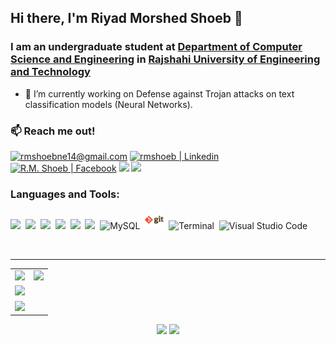 
## **Hi there, I'm Riyad Morshed Shoeb 👋**


### I am an undergraduate student at [Department of Computer Science and Engineering][ruet-cse] in [Rajshahi University of Engineering and Technology][ruet]

- 🌱 I’m currently working on Defense against Trojan attacks on text classification models (Neural Networks).
<!--
- 🥅 2020 Goals: Contribute more to Open Source projects
- 👯 I’m looking to collaborate on ...
- 🤔 I’m looking for help with...
- 💬 Ask me about ... 
- 🔭👯
-->

### :mailbox: Reach me out!

[<img src="https://img.shields.io/badge/rmshoebne14-c9231a?logo=gmail&logoColor=white&" alt="rmshoebne14@gmail.com"/>][email]
[<img src="https://img.shields.io/badge/rmshoeb-1589FF?logo=linkedin&logoColor=white" alt="rmshoeb | Linkedin"/>][linkedin]
[<img src="https://img.shields.io/badge/R.M. Shoeb-1877F2?logo=facebook&logoColor=white" alt="R.M. Shoeb | Facebook"/>][facebook]
[<img src="https://img.shields.io/badge/rmShoeb-0a49c7?logo=telegram&logoColor=white">][telegram]
[<img src="https://img.shields.io/badge/9016-rmShoeb-5865F2?logo=discord&logoColor=white">][discord]
<br />

### Languages and Tools:

<img src="https://img.icons8.com/color/30/000000/html-5.png"/>&nbsp;
<img src="https://img.icons8.com/color/30/000000/c-programming.png"/>&nbsp;
<img src="https://img.icons8.com/color/30/000000/c-plus-plus-logo.png"/>&nbsp;
<img src="https://img.icons8.com/color/30/000000/python.png"/>&nbsp;
<img src="https://img.icons8.com/nolan/30/java-coffee-cup-logo.png"/>&nbsp;
<img src="https://img.icons8.com/offices/30/000000/php-logo.png"/>&nbsp;
<img src="https://img.icons8.com/color/30/000000/mysql-logo.png" alt="MySQL"/>&nbsp;
<img src="https://raw.githubusercontent.com/github/explore/80688e429a7d4ef2fca1e82350fe8e3517d3494d/topics/git/git.png" width="30px" alt="Git"/>&nbsp;
<img src="https://img.icons8.com/fluency-systems-regular/30/000000/console.png" alt="Terminal"/>&nbsp;
<img src="https://img.icons8.com/color/30/000000/visual-studio-code-2019.png" alt="Visual Studio Code"/>&nbsp;
<!--
<img src="https://img.icons8.com/color/30/000000/css3.png"/>&nbsp;
<img alt="GitHub" src="https://img.icons8.com/ios-filled/30/000000/github.png" />&nbsp;
-->
<br />

---

<table>
    <tr>
        <td><img src="https://github-profile-summary-cards.vercel.app/api/cards/profile-details?username=rmShoeb&theme=vue"></td>
        <td><img src="https://github-readme-streak-stats.herokuapp.com/?user=rmShoeb"></td>
    </tr>
    <tr>
        <td colspan="2"><img src="https://github-profile-trophy.vercel.app/?username=rmShoeb"></td>
    </tr>
    <tr>
        <td colspan="2"><img  src="https://activity-graph.herokuapp.com/graph?username=rmShoeb&theme=react-dark"></td>
    </tr>
</table>

<!-- <img src="https://activity-graph.herokuapp.com/graph?username=rmShoeb&theme=react-dark"> -->
<p align="center">
<a href="https://rmshoeb.github.io/"><img src="https://img.shields.io/badge/rmshoeb.github.io-EFFEEF?logo=About.me&logoColor=black"></a>
<img src="https://komarev.com/ghpvc/?username=rmShoeb"/>
</p>


[ruet]: https://www.ruet.ac.bd
[ruet-cse]: https://www.cse.ruet.ac.bd/
[website]: https://rmshoeb.github.io/
[twitter]: https://twitter.com/rmShoeb14
[linkedin]: https://linkedin.com/in/rmshoeb
[facebook]: https://facebook.com/rmShoeb14
[telegram]: https://t.me/rmShoeb
[discord]: rmShoeb#9016
[email]: mailto:rmshoebne14@gmail.com

<!-- 
badges
https://hendrasob.github.io/badges/
https://github.com/alexandresanlim/Badges4-README.md-Profile
-->